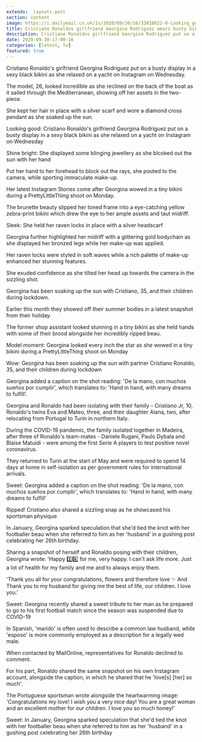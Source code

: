 ```yaml
---
extends: _layouts.post
section: content
image: https://i.dailymail.co.uk/1s/2020/09/30/16/33818622-0-Looking_good_Cristiano_Ronaldo_s_girlfriend_Georgina_Rodr_guez_p-a-80_1601479516984.jpg 
title: Cristiano Ronaldos girlfriend Georgina Rodríguez wears busty bikini 
description: Cristiano Ronaldos girlfriend Georgina Rodríguez put on a busty display in a sexy black bikini as she relaxed on a yacht on Instagram on Wednesday.  
date: 2020-09-30-17-00-16 
categories: [latest, tv] 
featured: true 
--- 
```

Cristiano Ronaldo's girlfriend Georgina Rodríguez put on a busty display in a sexy black bikini as she relaxed on a yacht on Instagram on Wednesday. 

The model, 26, looked incredible as she reclined on the back of the boat as it sailed through the Mediterranean, showing off her assets in the two-piece. 

She kept her hair in place with a silver scarf and wore a diamond cross pendant as she soaked up the sun. 

Looking good: Cristiano Ronaldo's girlfriend Georgina Rodríguez put on a busty display in a sexy black bikini as she relaxed on a yacht on Instagram on Wednesday

Shine bright: She displayed some blinging jewellery as she blcoked out the sun with her hand 

Put her hand to her forehead to block out the rays, she pouted to the camera, while sporting immaculate make-up.

Her latest Instagram Stories come after Georgina wowed in a tiny bikini during a PrettyLittleThing shoot on Monday.

The brunette beauty slipped her toned frame into a eye-catching yellow zebra-print bikini which drew the eye to her ample assets and taut midriff.

Sleek: She held her raven locks in place with a silver headscarf 

Georgina further highlighted her midriff with a glittering gold bodychain as she displayed her bronzed legs while her make-up was applied.

Her raven locks were styled in soft waves while a rich palette of make-up enhanced her stunning features.

She exuded confidence as she tilted her head up towards the camera in the sizzling shot.   

Georgina has been soaking up the sun with Cristiano, 35, and their children during lockdown. 

Earlier this month they showed off their summer bodies in a latest snapshot from their holiday.

The former shop assistant looked stunning in a tiny bikini as she held hands with some of their brood alongside her incredibly ripped beau.  

Model moment: Georgina looked every inch the star as she wowed in a tiny bikini during a PrettyLittleThing shoot on Monday

Wow: Georgina has been soaking up the sun with partner Cristiano Ronaldo, 35, and their children during lockdown

Georgina added a caption on the shot reading: 'De la mano, con muchos sueños por cumplir', which translates to: 'Hand in hand, with many dreams to fulfill'.

Georgina and Ronaldo had been isolating with their family - Cristiano Jr, 10, Ronaldo's twins Eva and Mateo, three, and their daughter Alana, two, after relocating from Portugal to Turin in northern Italy. 

During the COVID-19 pandemic, the family isolated together in Madeira, after three of Ronaldo's team-mates - Daniele Rugani, Paulo Dybala and Blaise Matuidi - were among the first Serie A players to test positive novel coronavirus.

They returned to Turin at the start of May and were required to spend 14 days at home in self-isolation as per government rules for international arrivals. 

Sweet: Georgina added a caption on the shot reading: 'De la mano, con muchos sueños por cumplir', which translates to: 'Hand in hand, with many dreams to fulfill'

Ripped! Cristiano also shared a sizzling snap as he showcased his sportsman physique 

In January, Georgina sparked speculation that she'd tied the knot with her footballer beau when she referred to him as her 'husband' in a gushing post celebrating her 26th birthday.  

Sharing a snapshot of herself and Ronaldo posing with their children, Georgina wrote: 'Happy 2️⃣6️⃣ for me, very happy. I can't ask life more. Just a lot of health for my family and me and to always enjoy them. 

'Thank you all for your congratulations, flowers and therefore love ✨ And Thank you to my husband for giving me the best of life, our children. I love you.'

Sweet: Georgina recently shared a sweet tribute to her man as he prepared to go to his first football match since the season was suspended due to COVID-19

In Spanish, 'marido' is often used to describe a common law husband, while 'esposo' is more commonly employed as a description for a legally wed male.

When contacted by MailOnline, representatives for Ronaldo declined to comment.

For his part, Ronaldo shared the same snapshot on his own Instagram account, alongside the caption, in which he shared that he 'love[s] [her] so much'.

The Portuguese sportsman wrote alongside the heartwarming image: 'Congratulations my love! I wish you a very nice day! You are a great woman and an excellent mother for our children. I love you so much honey!'

Sweet: In January, Georgina sparked speculation that she'd tied the knot with her footballer beau when she referred to him as her 'husband' in a gushing post celebrating her 26th birthday 

